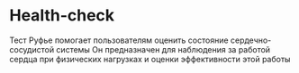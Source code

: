 # Health-check
Тест Руфье помогает пользователям оценить состояние сердечно-сосудистой системы
Он предназначен для наблюдения за работой сердца при физических нагрузках и оценки эффективности этой работы
